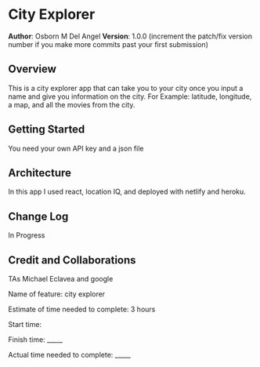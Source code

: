 # City Explorer

**Author**: Osborn M Del Angel
**Version**: 1.0.0 (increment the patch/fix version number if you make more commits past your first submission)

## Overview
This is a city explorer app that can take you to your city once you input a name and give you information on the city. For Example: latitude, longitude, a map, and all the movies from the city.

## Getting Started
You need your own API key and a json file
## Architecture
In this app I used react, location IQ, and deployed with netlify and heroku.

## Change Log
In Progress

## Credit and Collaborations
TAs Michael Eclavea and google


Name of feature: city explorer

Estimate of time needed to complete: 3 hours

Start time: 

Finish time: _____

Actual time needed to complete: _____